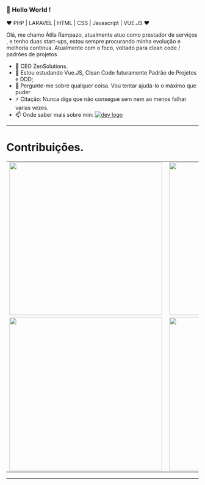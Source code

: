 
### 👋 Hello World  ! 
  
:heart: PHP | LARAVEL | HTML | CSS | Javascript | VUE.JS :heart:
  
Olá, me chamo Átila Rampazo, atualmente atuo como prestador de serviços , e tenho duas start-ups, estou sempre procurando minha evolução e melhoria continua. 
Atualmente com o foco, voltado para clean code / padrões de projetos

- 🔭 CEO ZenSolutions.
- 🌱 Estou estudando Vue.JS, Clean Code futuramente Padrão de Projetos e DDD;
- 💬 Pergunte-me sobre qualquer coisa. Vou tentar ajudá-lo o máximo que puder
- ⚡ Citação: Nunca diga que não consegue sem nem ao menos falhar varias vezes.
- 📫 Onde saber mais sobre min:
 [<img src="https://img.icons8.com/cute-clipart/36/000000/linkedin.png" alt="dev logo">](https://www.linkedin.com/in/atila-delcanton-rampazo) 
----
   
# Contribuições.
<center>
<table>
  <tr>
      <td><img width="400px" align="left" src="https://github-readme-stats.vercel.app/api/top-langs/username=atiladelcanton&hide=html&layout=compact&theme=cobalt" /></td>
    <td>
    <img width="400px" align="left" src="https://github-readme-stats.vercel.app/api?username=atiladelcanton&theme=cobalt" /> 
   </td>
  </tr>  
    <tr>
      <td><img width="400px" align="left" src="https://github-readme-stats.vercel.app/api/pin/?username=atiladelcanton&repo=ZenTicket&theme=cobalt" /></td>
    <td><img width="400px" align="left" src="https://github-readme-stats.vercel.app/api/pin/?username=atiladelcanton&repo=beer-vue-admin&theme=cobalt" /></td>
  </tr>  
</table>
</center>


-------

